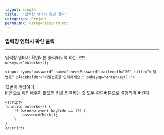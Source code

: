 ```yaml
---
layout: single
title:  "입력창 엔터시 확인 클릭"
categories: Project
permalink: categories/Project
---
```

### 입력창 엔터시 확인 클릭
***
입력창 엔터시 확인버튼 클릭되도록 하는 코드  
`onkeyup="enterkey();`  
```
<input type="password" name="checkPassword" maxlength="20" title="비밀번호" placeholder="비밀번호를 입력하세요." onkeyup="enterkey();">  
```

13번이 엔터이다.  
if 문으로 확인해주지 않으면 키를 입력하는 것 모두 확인버튼으로 실행되어 버린다.  
```
<script>
function enterkey() {
    if (window.event.keyCode == 13) { 
    	passwordCheck();
    }
}
</script>
```
